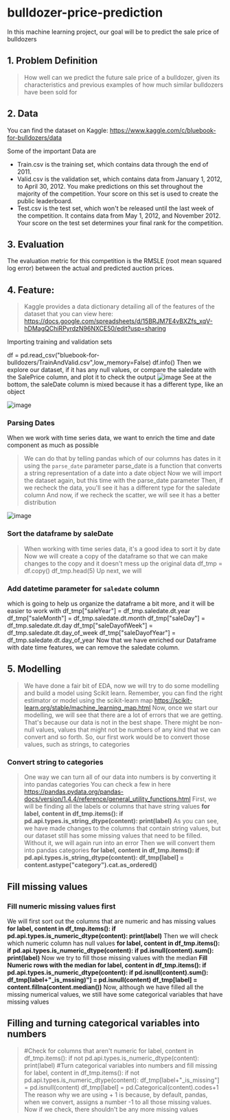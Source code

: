 # bulldozer-price-prediction
In this machine learning project, our goal will be to predict the sale price of bulldozers
## 1. Problem Definition
> How well can we predict the future sale price of a bulldozer, given its characteristics and previous examples of how much similar bulldozers have been sold for
## 2. Data
You can find the dataset on Kaggle: https://www.kaggle.com/c/bluebook-for-bulldozers/data

Some of the important Data are
* Train.csv is the training set, which contains data through the end of 2011.
* Valid.csv is the validation set, which contains data from January 1, 2012, to April 30, 2012. You make predictions on this set throughout the majority of  the competition. Your score on this set is used to create the public leaderboard.
* Test.csv is the test set, which won't be released until the last week of the competition. It contains data from May 1, 2012, and November 2012. Your score on the test set determines your final rank for the competition.
## 3. Evaluation
The evaluation metric for this competition is the RMSLE (root mean squared log error) between the actual and predicted auction prices.
## 4. Feature:
> Kaggle provides a data dictionary detailing all of the features of the dataset that you can view here: https://docs.google.com/spreadsheets/d/15BRJM7E4vBXZfs_xqV-hDMagQChiRPyrdzN96NXCE50/edit?usp=sharing

Importing training and validation sets
 
df = pd.read_csv("bluebook-for-bulldozers/TrainAndValid.csv",low_memory=False)
df.info()
Then we explore our dataset, if it has any null values, or compare the saledate with the SalePrice column, and plot it to check the output 
![image](https://github.com/user-attachments/assets/15bc34b6-7a84-44d8-bfb1-7a71ee2677b6)
See at the bottom, the saleDate column is mixed because it has a different type, like an object

![image](https://github.com/user-attachments/assets/0726b9a3-3ca5-4484-a336-1bdc5e926ae3)
### Parsing Dates
When we work with time series data, we want to enrich the time and date component as much as possible
>We can do that by telling pandas which of our columns has dates in it using the `parse_date` parameter
>parse_date is a function that converts a string representation of a date into a date object
Now we will import the dataset again, but this time with the parse_date parameter
Then, if we recheck the data, you'll see it has a different type for the saledate column
And now, if we recheck the scatter, we will see it has a better distribution

![image](https://github.com/user-attachments/assets/a3ae1e96-f22f-4440-a653-a9e13b39624e)
### Sort the dataframe by saleDate
> When working with time series data, it's a good idea to sort it by date
Now we will create a copy of the dataframe so that we can make changes to the copy and it doesn't mess up the original data
df_tmp = df.copy()
df_tmp.head(5)
Up next, we will
### Add datetime parameter for `saledate` column
which is going to help us organize the dataframe a bit more, and it will be easier to work with
df_tmp["saleYear"] = df_tmp.saledate.dt.year
df_tmp["saleMonth"] = df_tmp.saledate.dt.month
df_tmp["saleDay"] = df_tmp.saledate.dt.day
df_tmp["saleDayofWeek"] = df_tmp.saledate.dt.day_of_week
df_tmp["saleDayofYear"] = df_tmp.saledate.dt.day_of_year
Now that we have enriched our Dataframe with date time features, we can remove the saledate column.
## 5. Modelling
> We have done a fair bit of EDA, now we will try to do some modelling and build a model using Scikit learn.
Remember, you can find the right estimator or model using the scikit-learn map
> https://scikit-learn.org/stable/machine_learning_map.html
Now, once we start our modelling, we will see that there are a lot of errors that we are getting. That's because our data is not in the best shape. There might be non-null values, values that might not be numbers of any kind that we can convert and so forth.
So, our first work would be to convert those values, such as strings, to categories
### Convert string to categories
> One way we can turn all of our data into numbers is by converting it into pandas categories
> You can check a few in here https://pandas.pydata.org/pandas-docs/version/1.4.4/reference/general_utility_functions.html
First, we will be finding all the labels or columns that have string values
**for label, content in df_tmp.items():
    if pd.api.types.is_string_dtype(content):
        print(label)**
As you can see, we have made changes to the columns that contain string values, but our dataset still has some missing values that need to be filled. Without it, we will again run into an error 
Then we will convert them into pandas categories
**for label, content in df_tmp.items():
    if pd.api.types.is_string_dtype(content):
        df_tmp[label] = content.astype("category").cat.as_ordered()**
## Fill missing values
### Fill numeric missing values first
We will first sort out the columns that are numeric and has missing values
**for label, content in df_tmp.items():
    if pd.api.types.is_numeric_dtype(content):
        print(label)**
 Then we will check which numeric column has null values
**for label, content in df_tmp.items():
    if pd.api.types.is_numeric_dtype(content):
        if pd.isnull(content).sum():
            print(label)**
 Now we try to fill those missing values with the median
 **Fill Numeric rows with the median
for label, content in df_tmp.items():
    if pd.api.types.is_numeric_dtype(content):
        if pd.isnull(content).sum():
          df_tmp[label+"_is_mssing)"] = pd.isnull(content)
          df_tmp[label] = content.fillna(content.median())**
Now, although we have filled all the missing numerical values, we still have some categorical variables that have missing values
## Filling and turning categorical variables into numbers
> #Check for columns that aren't numeric
for label, content in df_tmp.items():
    if not pd.api.types.is_numeric_dtype(content):
        print(label)
> #Turn categorical variables into numbers and fill missing
for label, content in df_tmp.items():
    if not pd.api.types.is_numeric_dtype(content):
        df_tmp[label+"_is_missing"] = pd.isnull(content)
        df_tmp[label] = pd.Categorical(content).codes+1
The reason why we are using + 1 is because, by default, pandas, when we convert, assigns a number -1 to all those missing values.
Now if we check, there shouldn't be any more missing values 
        
